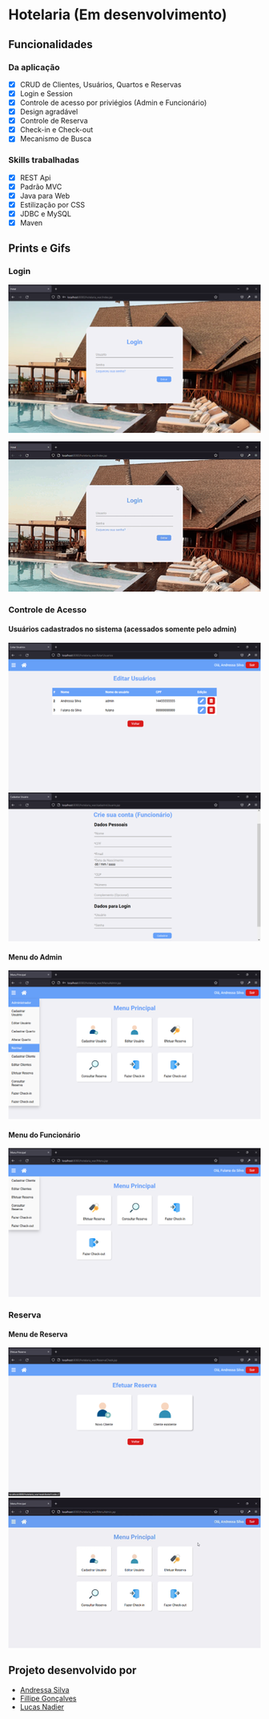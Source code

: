 # Hotelaria (Em desenvolvimento)

## Funcionalidades

### Da aplicação
- [x] CRUD de Clientes, Usuários, Quartos e Reservas
- [x] Login e Session
- [x] Controle de acesso por priviégios (Admin e Funcionário)
- [x] Design agradável
- [x] Controle de Reserva
- [x] Check-in e Check-out
- [x] Mecanismo de Busca

### Skills trabalhadas
- [x] REST Api
- [x] Padrão MVC
- [x] Java para Web
- [x] Estilização por CSS
- [x] JDBC e MySQL
- [x] Maven 

## Prints e Gifs

### Login
![telalogin](prints/print4.png)

![giflogin](prints/login.gif)

### Controle de Acesso

#### Usuários cadastrados no sistema (acessados somente pelo admin)
![listausuarios](prints/listausers.png)
![cadastrofunc](prints/criafunc.png)

#### Menu do Admin
![menuadmin](prints/menuadmin.png)

#### Menu do Funcionário
![menufunc](prints/menufunc.png)

### Reserva

#### Menu de Reserva
![menureserva](prints/menureserva.png)
![reserva](prints/reserva.gif)

## Projeto desenvolvido por

* [Andressa Silva](https://github.com/auroradark)
* [Fillipe Gonçalves](https://github.com/Fillipe-GC)
* [Lucas Nadier](https://github.com/lucasnad)

  




